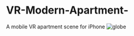 # VR-Modern-Apartment-
A mobile VR apartment scene for iPhone 
![globe](https://cloud.githubusercontent.com/assets/20372577/23081287/0137af02-f54c-11e6-96d9-33c1fb7f6fbe.png)
